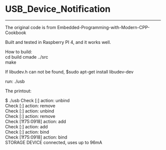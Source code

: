 # USB_Device_Notification
--------------------------------
The original code is from 
Embedded-Programming-with-Modern-CPP-Cookbook  

Built and tested in Raspberry PI 4,
and it works well.   

How to build:  
cd build
cmade ../src  
make  


If libudev.h can not be found, 
$sudo apt-get install libudev-dev  

run: 
./usb 

The printout:  

$ ./usb
Check [:] action: unbind  
Check [:] action: remove  
Check [:] action: unbind  
Check [:] action: remove  
Check [1f75:0918] action: add  
Check [:] action: add  
Check [:] action: bind  
Check [1f75:0918] action: bind  
STORAGE DEVICE connected, uses up to 96mA  
